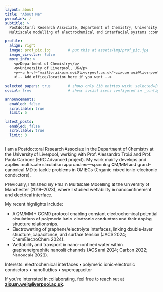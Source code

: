 ```yaml
---
layout: about
title: "About Me"
permalink: /
subtitle: >
  Postdoctoral Research Associate, Department of Chemistry, University of Liverpool ·
  Multiscale modelling of electrochemical and interfacial systems :contentReference[oaicite:0]{index=0}

profile:
  align: right
  image: prof_pic.jpg        # put this at assets/img/prof_pic.jpg
  image_circular: false
  more_info: >
    <p>Department of Chemistry</p>
    <p>University of Liverpool, UK</p>
    <p><a href="mailto:zixuan.wei@liverpool.ac.uk">zixuan.wei@liverpool.ac.uk</a></p>  <!-- email from CV -->
    <!-- Add office/location here if you want -->

selected_papers: true        # shows only bib entries with: selected={true}
social: true                 # shows social icons configured in _config.yml

announcements:
  enabled: false
  scrollable: true
  limit: 5

latest_posts:
  enabled: false
  scrollable: true
  limit: 3
---
```


I am a Postdoctoral Research Associate in the Department of Chemistry at the University of Liverpool, working with Prof. Alessandro Troisi and Prof. Paola Carbone (ERC Advanced project). My work mainly develops and applies multiscale simulation approaches—spanning QM/MM and grand-canonical MD to tackle problems in OMIECs (Organic mixed ionic-electronic conductors).

Previously, I finished my PhD in Multiscale Modelling at the University of Manchester (2019–2023), where I studied wettability in nanoconfinement and electrical interface.

My recent highlights include:
- A QM/MM + GCMD protocol enabling constant electrochemical potential simulations of polymeric ionic-electronic conductors and their doping-structure relationships.  
- Electrowetting of graphene/electrolyte interfaces, linking double-layer structure, capacitance, and surface tension (JACS 2024; ChemElectroChem 2024).  
- Wettability and transport in nano-confined water within graphene/graphite nanoslit channels (ACS ami 2024; Carbon 2022; Nanoscale 2022).

Interests: electrochemical interfaces • polymeric ionic-electronic conductors • nanofluidics • supercapacitor

If you’re interested in collaborating, feel free to reach out at **zixuan.wei@liverpool.ac.uk**.
